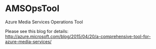 # AMSOpsTool
Azure Media Services Operations Tool

Please see this blog for details: http://azure.microsoft.com/blog/2015/04/20/a-comprehensive-tool-for-azure-media-services/ 
